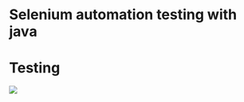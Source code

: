 #  Selenium automation  testing with java

# Testing

![](https://pbs.twimg.com/media/FZ3hOK3WIAES13I?format=png&name=medium)
